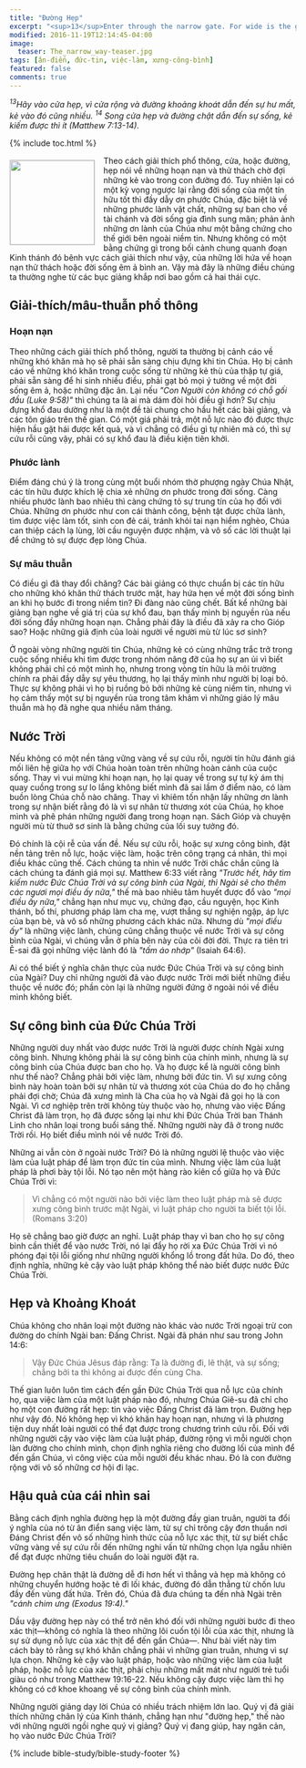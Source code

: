 ```yaml
---
title: "Đường Hẹp"
excerpt: "<sup>13</sup>Enter through the narrow gate. For wide is the gate and broad is the road that leads to destruction, and many enter through it. <sup>14</sup>But small is the gate and narrow the road that leads to life, and only a few find it (Matthew 7:13-14)."
modified: 2016-11-19T12:14:45-04:00
image: 
  teaser: The_narrow_way-teaser.jpg
tags: [ân-điển, đức-tin, việc-làm, xưng-công-bình]
featured: false
comments: true
---
```


<em><sup>13</sup>Hãy vào cửa hẹp, vì cửa rộng và đường khoảng khoát dẫn đến sự hư mất, kẻ vào đó cũng nhiều. <sup>14</sup> Song cửa hẹp và đường chật dẫn đến sự sống, kẻ kiếm được thì ít (Matthew 7:13-14).</em>

{% include toc.html %}

<img alt src="{{ site.url }}/assets/images/The_narrow_way-teaser.jpg" style="border: 1px solid #cccccc; margin: 7px 15px 0px 0px; max-width: 100%; height: 148px; padding: 0px; float: left;">
Theo cách giải thích phổ thông, cửa, hoặc đường, hẹp nói về những hoạn nạn và thử thách chờ đợi những kẻ vào trong con đường đó. Tuy nhiên lại có một kỳ vọng ngược lại rằng đời sống của một tín hữu tốt thì đầy dẫy ơn phước Chúa, đặc biệt là về những phước lành vật chất, những sự ban cho về tài chánh và đời sống gia đình sung mãn; phản ảnh những ơn lành của Chúa như một bằng chứng cho thế giới bên ngoài niềm tin. Nhưng không có một bằng chứng gì trong bối cảnh chung quanh đoạn Kinh thánh đó bênh vực cách giải thích như vậy, của những lời hứa về hoạn nạn thử thách hoặc đời sống êm ả bình an. Vậy mà đây là những điều chúng ta thường nghe từ các bục giảng khắp nơi bao gồm cả hai thái cực.

## Giải-thích/mâu-thuẫn phổ thông

### Hoạn nạn

Theo những cách giải thích phổ thông, người ta thường bị cảnh cáo về những khó khăn mà họ sẽ phải sẵn sàng chịu đựng khi tin Chúa. Họ bị cảnh cáo về những khó khăn trong cuộc sống từ những kẻ thù của thập tự giá, phải sẵn sàng để hi sinh nhiều điều, phải gạt bỏ mọi ý tưởng về một đời sống êm ả, hoặc những đặc ân. Lại nếu <em>"Con Người còn không có chỗ gối đầu (Luke 9:58)"</em> thì chúng ta là ai mà dám đòi hỏi điều gì hơn? Sự chịu đựng khổ đau dường như là một đề tài chung cho hầu hết các bài giảng, và các tôn giáo trên thế gian. Có một giá phải trả, một nỗ lực nào đó được thực hiện hầu gặt hái được kết quả, và vì chẳng có điều gì tự nhiên mà có, thì sự cứu rỗi cũng vậy, phải có sự khổ đau là điều kiện tiên khởi.

### Phước lành

Điểm đáng chú ý là trong cùng một buổi nhóm thờ phượng ngày Chúa Nhật, các tín hữu được khích lệ chia xẻ những ơn phước trong đời sống. Càng nhiều phước lành bao nhiêu thì càng chứng tỏ sự trung tín của họ đối với Chúa. Những ơn phước như con cái thành công, bệnh tật được chữa lành, tìm được việc làm tốt, sinh con đẻ cái, tránh khỏi tai nạn hiểm nghèo, Chúa can thiệp cách lạ lùng, lời cầu nguyện được nhậm, và vô số các lời thuật lại để chứng tỏ sự được đẹp lòng Chúa.

### Sự mâu thuẫn

Có điều gì đã thay đổi chăng? Các bài giảng có thực chuẩn bị các tín hữu cho những khó khăn thử thách trước mặt, hay hứa hẹn về một đời sống bình an khi họ bước đi trong niềm tin? Đi đàng nào cũng chết. Bất kể những bài giảng bạn nghe về giá trị của sự khổ đau, bạn thấy mình bị nguyền rủa nếu đời sống đầy những hoạn nạn. Chẳng phải đây là điều đã xảy ra cho Gióp sao? Hoặc những giả định của loài người về người mù từ lúc sơ sinh?

Ở ngoài vòng những người tin Chúa, những kẻ có cùng những trắc trở trong cuộc sống nhiều khi tìm được trong nhóm nâng đỡ của họ sự an ủi vì biết không phải chỉ có một mình họ, nhưng trong vòng tín hữu là môi trường chính ra phải đầy dẫy sự yêu thương, họ lại thấy mình như người bị loại bỏ. Thực sự không phải vì họ bị ruồng bỏ bởi những kẻ cùng niềm tin, nhưng vì họ cảm thấy một sự bị nguyền rủa trong tâm khảm vì những giáo lý mâu thuẫn mà họ đã nghe qua nhiều năm tháng.

## Nước Trời

Nếu không có một nền tảng vững vàng về sự cứu rỗi, người tín hữu đánh giá mối liên hệ giữa họ với Chúa hoàn toàn trên những hoàn cảnh của cuộc sống. Thay vì vui mừng khi hoạn nạn, họ lại quay về trong sự tự kỷ ám thị quay cuồng trong sự lo lắng không biết mình đã sai lầm ở điểm nào, có làm buồn lòng Chúa chỗ nào chăng. Thay vì khiêm tốn nhận lấy những ơn lành trong sự nhận biết rằng đó là vì sự nhân từ thương xót của Chúa, họ khoe mình và phê phán những người đang trong hoạn nạn. Sách Gióp và chuyện người mù từ thuở sơ sinh là bằng chứng của lối suy tưởng đó.

Đó chính là cội rễ của vấn đề. Nếu sự cứu rỗi, hoặc sự xưng công bình, đặt nền tảng trên nỗ lực, hoặc việc làm, hoặc trên công trạng cá nhân, thì mọi điều khác cũng thế. Cách chúng ta nhìn về nước Trời chắc chắn cũng là cách chúng ta đánh giá mọi sự. Matthew 6:33 viết rằng <em>"Trước hết, hãy tìm kiếm nước Ðức Chúa Trời và sự công bình của Ngài, thì Ngài sẽ cho thêm các ngươi mọi điều ấy nữa,"</em> thế mà bao nhiêu tâm huyết được đổ vào <em>"mọi điều ấy nữa,"</em> chẳng hạn như mục vụ, chứng đạo, cầu nguyện, học Kinh thánh, bố thí, phương pháp làm cha mẹ, vượt thắng sự nghiện ngập, áp lực của bạn bè, và vô số những phương cách khác nữa. Nhưng dù <em>"mọi điều ấy"</em> là những việc lành, chúng cũng chẳng thuộc về nước Trời và sự công bình của Ngài, vì chúng vẫn ở phía bên này của cõi đời đời. Thực ra tiên tri Ê-sai đã gọi những việc lành đó là <em>"tấm áo nhớp"</em> (Isaiah 64:6).

Ai có thể biết ý nghĩa chân thực của nước Đức Chúa Trời và sự công bình của Ngài? Duy chỉ những người đã vào được nước Trời mới biết những điều thuộc về nước đó; phần còn lại là những người đứng ở ngoài nói về điều mình không biết.

## Sự công bình của Đức Chúa Trời

Những người duy nhất vào được nước Trời là người được chính Ngài xưng công bình. Nhưng không phải là sự công bình của chính mình, nhưng là sự công bình của Chúa được ban cho họ. Và họ được kể là người công bình như thế nào? Chẳng phải bởi việc làm, nhưng bởi đức tin. Vì sự xưng công bình này hoàn toàn bởi sự nhân từ và thương xót của Chúa do đo họ chẳng phải đợi chờ; Chúa đã xưng mình là Cha của họ và Ngài đã gọi họ là con Ngài. Vì cơ nghiệp trên trời không tùy thuộc vào họ, nhưng vào việc Đấng Christ đã làm trọn, họ đã được sống lại như khi Đức Chúa Trời ban Thánh Linh cho nhân loại trong buổi sáng thế. Những người này đã ở trong nước Trời rồi. Họ biết điều mình nói về nước Trời đó.

Những ai vẫn còn ở ngoài nước Trời? Đó là những người lệ thuộc vào việc làm của luật pháp để làm trọn đức tin của mình. Nhưng việc làm của luật pháp là phơi bày tội lỗi. Nó tạo nên một hàng rào kiên cố giữa họ và Đức Chúa Trời vì:

> Vì chẳng có một người nào bởi việc làm theo luật pháp mà sẽ được xưng công bình trước mặt Ngài, vì luật pháp cho người ta biết tội lỗi. (Romans 3:20)

Họ sẽ chẳng bao giờ được an nghỉ. Luật pháp thay vì ban cho họ sự công bình cần thiết để vào nước Trời, nó lại đẩy họ rời xa Đức Chúa Trời vì nó phóng đại tội lỗi giống như những người khổng lồ trong đất hứa. Do đó, theo định nghĩa, những kẻ cậy vào luật pháp không thể nào biết được nước Đức Chúa Trời.

## Hẹp và Khoảng Khoát

Chúa không cho nhân loại một đường nào khác vào nước Trời ngoại trừ con đường do chính Ngài ban: Đấng Christ. Ngài đã phán như sau trong John 14:6:

> Vậy Ðức Chúa Jêsus đáp rằng: Ta là đường đi, lẽ thật, và sự sống; chẳng bởi ta thì không ai được đến cùng Cha.

Thế gian luôn luôn tìm cách đến gần Đức Chúa Trời qua nỗ lực của chính họ, qua việc làm của một luật pháp nào đó, nhưng Chúa Giê-su đã chỉ cho họ một con đường rất hẹp: tin vào việc Đấng Christ đã làm trọn. Đường hẹp như vậy đó. Nó không hẹp vì khó khăn hay hoạn nạn, nhưng vì là phương tiện duy nhất loài người có thể đạt được trong chương trình cứu rỗi. Đối với những người cậy vào việc làm của luật pháp, đường rộng vì mỗi người chọn làn đường cho chính mình, chọn định nghĩa riêng cho đường lối của mình để đến gần Chúa, vì công việc của mỗi người đều khác nhau. Đó là con đường rộng với vô số những cơ hội đi lạc.

## Hậu quả của cái nhìn sai

Bằng cách định nghĩa đường hẹp là một đường đầy gian truân, người ta đổi ý nghĩa của nó từ ân điển sang việc làm, từ sự chỉ trông cậy đơn thuần nơi Đáng Christ đến vô số những hình thức của nỗ lực xác thịt, từ sự biết chắc vững vàng về sự cứu rỗi đến những nghi vấn từ những chọn lựa ngẫu nhiên để đạt được những tiêu chuẩn do loài người đặt ra.

Đường hẹp chân thật là đường dễ đi hơn hết vì thẳng và hẹp mà không có những chuyển hướng hoặc tẻ đi lối khác, đường đó dẫn thẳng từ chốn lưu đầy đến vùng đất hứa. Trên đó, Chúa đã đưa chúng ta đến nhà Ngài trên <em>"cánh chim ưng (Exodus 19:4)."</em>

Dầu vậy đường hẹp này có thể trở nên khó đối với những người bước đi theo xác thịt&mdash;không có nghĩa là theo những lôi cuốn tội lỗi của xác thịt, nhưng là sự sử dụng nỗ lực của xác thịt để đến gần Chúa&mdash;. Như bài viết này tìm cách bày tỏ rằng sự khó khăn chẳng phải vì những gian truân, nhưng vì sự lựa chọn. Những kẻ cậy vào luật pháp, hoặc vào những việc làm của luật pháp, hoặc nỗ lực của xác thịt, phải chịu những mất mát như người trẻ tuổi giàu có như trong Matthew 19:16-22. Nếu không cậy được việc làm thì họ không có cớ khoe khoang về sự công bình của chính mình.

Những người giảng dạy lời Chúa có nhiều trách nhiệm lớn lao. Quý vị đã giải thích những chân lý của Kinh thánh, chẳng hạn như "đường hẹp," thế nào với những người ngồi nghe quý vị giảng? Quý vị đang giúp, hay ngăn cản, họ vào nước Đức Chúa Trời?

{% include bible-study/bible-study-footer %}
